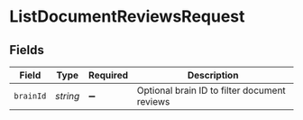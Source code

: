# ListDocumentReviewsRequest


## Fields

| Field                                        | Type                                         | Required                                     | Description                                  |
| -------------------------------------------- | -------------------------------------------- | -------------------------------------------- | -------------------------------------------- |
| `brainId`                                    | *string*                                     | :heavy_minus_sign:                           | Optional brain ID to filter document reviews |